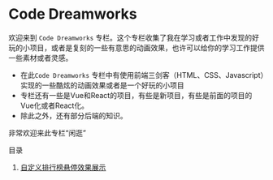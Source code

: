 # Code Dreamworks
欢迎来到 `Code Dreamworks` 专栏。这个专栏收集了我在学习或者工作中发现的好玩的小项目，或者是复刻的一些有意思的动画效果，也许可以给你的学习工作提供一些素材或者灵感。

* 在此`Code Dreamworks` 专栏中有使用前端三剑客（HTML、CSS、Javascript）实现的一些酷炫的动画效果或者是一个好玩的小项目
* 专栏还有一些是Vue和React的项目，有些是新项目，有些是前面的项目的Vue化或者React化。
* 除此之外，还有部分后端的知识。

非常欢迎来此专栏“闲逛”

目录
1. [自定义排行榜悬停效果展示](./1_list-hover-effect/)
